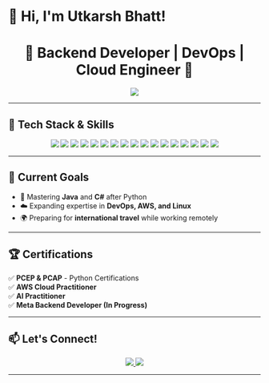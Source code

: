 # 🚀 Hi, I'm Utkarsh Bhatt!  

<h1 align="center">👋 Backend Developer | DevOps | Cloud Engineer 🚀</h1>  

<p align="center">
  <img src="https://readme-typing-svg.herokuapp.com?font=Fira+Code&weight=600&size=22&pause=1000&color=F7B800&center=true&vCenter=true&width=650&lines=Backend+Developer+%7C+DevOps+%7C+Cloud+Engineer;Building+Scalable+and+Efficient+Backends;Exploring+DevOps+and+Cloud+Technologies;Always+Learning+and+Improving!">
</p>

---

## 🚀 **Tech Stack & Skills**  

<p align="center">
  <!-- Backend Development -->
  <img src="https://img.shields.io/badge/Python-3776AB?style=for-the-badge&logo=python&logoColor=white"/>
  <img src="https://img.shields.io/badge/Django-092E20?style=for-the-badge&logo=django&logoColor=white"/>
  <img src="https://img.shields.io/badge/Flask-000000?style=for-the-badge&logo=flask&logoColor=white"/>
  <img src="https://img.shields.io/badge/FastAPI-009688?style=for-the-badge&logo=fastapi&logoColor=white"/>

  <!-- Databases & ORM -->
  <img src="https://img.shields.io/badge/MySQL-4479A1?style=for-the-badge&logo=mysql&logoColor=white"/>
  <img src="https://img.shields.io/badge/PostgreSQL-316192?style=for-the-badge&logo=postgresql&logoColor=white"/>
  <img src="https://img.shields.io/badge/SQLite-003B57?style=for-the-badge&logo=sqlite&logoColor=white"/>
  <img src="https://img.shields.io/badge/MongoDB-4EA94B?style=for-the-badge&logo=mongodb&logoColor=white"/>
  <img src="https://img.shields.io/badge/SQLAlchemy-CCA064?style=for-the-badge&logo=sqlalchemy&logoColor=white"/>
  
  <!-- DevOps & Cloud -->
  <img src="https://img.shields.io/badge/Amazon_AWS-232F3E?style=for-the-badge&logo=amazonaws&logoColor=white"/>
  <img src="https://img.shields.io/badge/Docker-2496ED?style=for-the-badge&logo=docker&logoColor=white"/>
  <img src="https://img.shields.io/badge/Linux-FCC624?style=for-the-badge&logo=linux&logoColor=black"/>

  <!-- Web Development -->
  <img src="https://img.shields.io/badge/HTML5-E34F26?style=for-the-badge&logo=html5&logoColor=white"/>
  <img src="https://img.shields.io/badge/CSS3-1572B6?style=for-the-badge&logo=css3&logoColor=white"/>
  <img src="https://img.shields.io/badge/Bootstrap-7952B3?style=for-the-badge&logo=bootstrap&logoColor=white"/>
  
  <!-- Version Control & Tools -->
  <img src="https://img.shields.io/badge/Git-F05032?style=for-the-badge&logo=git&logoColor=white"/>
  <img src="https://img.shields.io/badge/GitHub-181717?style=for-the-badge&logo=github&logoColor=white"/>
</p>

---

## 🎯 **Current Goals**  
- 🚀 Mastering **Java** and **C#** after Python  
- ☁️ Expanding expertise in **DevOps, AWS, and Linux**  
- 🌍 Preparing for **international travel** while working remotely  

---

## 🏆 **Certifications**  
✅ **PCEP & PCAP** - Python Certifications  
✅ **AWS Cloud Practitioner**  
✅ **AI Practitioner**  
✅ **Meta Backend Developer (In Progress)**  

---

## 📫 **Let's Connect!**  
<p align="center">
  <a href="https://linkedin.com/in/bhatt-utkarsh" target="_blank">
    <img src="https://img.shields.io/badge/LinkedIn-%230077B5.svg?style=for-the-badge&logo=linkedin&logoColor=white"/>
  </a>
  <a href="mailto:utkarshbhattofficial@gmail.com">
    <img src="https://img.shields.io/badge/Gmail-D14836?style=for-the-badge&logo=gmail&logoColor=white"/>
  </a>
</p>

---
